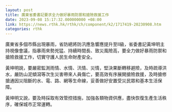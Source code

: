 ```yaml
---
layout: post
title: 廣東省委書記要求全力做好暴雨防禦和搶險救援工作
date: 2023-09-08 15:17:32.000000000 +08:00
link: https://news.rthk.hk/rthk/ch/component/k2/1717419-20230908.htm
categories: rthk
---
```


廣東省多個市縣出現暴雨，省防總將防汛應急響應提升至Ⅱ級，省委書記黃坤明主持視像會議，指暴雨來勢兇猛、持續時間長、致災風險高，要全力做好暴雨防禦和搶險救援工作，切實守護人民生命財產安全。

黃坤明說，要嚴密監測雨情、水情、汛情、災情，堅決果斷轉移避險，及時疏導洪水，嚴防山泥傾瀉等次生災害帶來人員傷亡，要高效有序展開搶險救援，及時搶修搶通因災阻斷的水、電、路、網等生命線，妥善做好安置受災民眾和基本生活保障。

黃坤明又說，要及時採取有效管控措施，加強各類物資供應，盡快恢復生產生活秩序，確保城市正常運轉。
